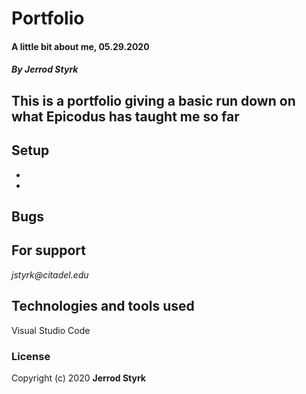 # **Portfolio**

#### A little bit about me, 05.29.2020

#### _By Jerrod Styrk_

## This is a portfolio giving a basic run down on what Epicodus has taught me so far

## Setup

*
*

## Bugs

## For support

_jstyrk@citadel.edu_

## Technologies and tools used

Visual Studio Code

### License

Copyright (c) 2020 **Jerrod Styrk**